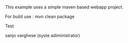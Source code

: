 This example uses a simple maven based webapp project.

For build use : mvn clean package

Test

sanjo varghese (syste adiministrator)